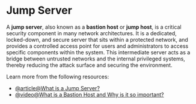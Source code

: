 # Jump Server

A **jump server**, also known as a **bastion host** or **jump host**, is a critical security component in many network architectures. It is a dedicated, locked-down, and secure server that sits within a protected network, and provides a controlled access point for users and administrators to access specific components within the system. This intermediate server acts as a bridge between untrusted networks and the internal privileged systems, thereby reducing the attack surface and securing the environment.

Learn more from the following resources:

- [@article@What is a Jump Server?](https://www.ssh.com/academy/iam/jump-server)
- [@video@What is a Bastion Host and Why is it so important?](https://www.youtube.com/watch?v=pI6glWVEkcY)